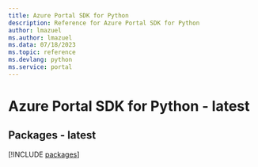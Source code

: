 ```yaml
---
title: Azure Portal SDK for Python
description: Reference for Azure Portal SDK for Python
author: lmazuel
ms.author: lmazuel
ms.data: 07/18/2023
ms.topic: reference
ms.devlang: python
ms.service: portal
---
```

# Azure Portal SDK for Python - latest
## Packages - latest
[!INCLUDE [packages](portal-index.md)]